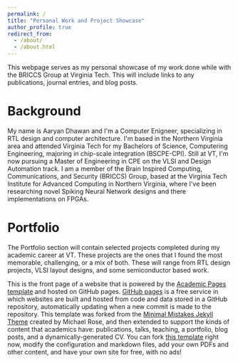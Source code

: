```yaml
---
permalink: /
title: "Personal Work and Project Showcase"
author_profile: true
redirect_from: 
  - /about/
  - /about.html
---
```


This webpage serves as my personal showcase of my work done while with the BRICCS Group at Virginia Tech. This will include links to any publications, journal entries, and blog posts. 

Background
=========
My name is Aaryan Dhawan and I'm a Computer Enigneer, specializing in RTL design and computer architecture. I'm based in the Northern Virginia area and attended Virginia Tech for my Bachelors of Science, Computering Engineering, majoring in chip-scale integration (BSCPE-CPI). Still at VT, I'm now pursuing a Master of Engineering in CPE on the VLSI and Design Automation track. I am a member of the Brain Inspired Computing, Communications, and Security (BRICCS) Group, based at the Virginia Tech Institute for Advanced Computing in Northern Virginia, where I've been researching novel Spiking Neural Network designs and there implementations on FPGAs. 

Portfolio
=========
The Portfolio section will contain selected projects completed during my academic career at VT. These projects are the ones that I found the most memorable, challenging, or a mix of both. These will range from RTL design projects, VLSI layout designs, and some semiconductor based work. 

This is the front page of a website that is powered by the [Academic Pages template](https://github.com/academicpages/academicpages.github.io) and hosted on GitHub pages. [GitHub pages](https://pages.github.com) is a free service in which websites are built and hosted from code and data stored in a GitHub repository, automatically updating when a new commit is made to the repository. This template was forked from the [Minimal Mistakes Jekyll Theme](https://mmistakes.github.io/minimal-mistakes/) created by Michael Rose, and then extended to support the kinds of content that academics have: publications, talks, teaching, a portfolio, blog posts, and a dynamically-generated CV. You can fork [this template](https://github.com/academicpages/academicpages.github.io) right now, modify the configuration and markdown files, add your own PDFs and other content, and have your own site for free, with no ads!